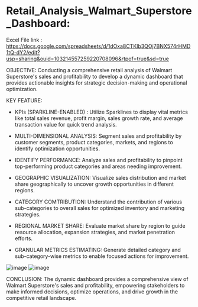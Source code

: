 # Retail_Analysis_Walmart_Superstore_Dashboard:
Excel File link : https://docs.google.com/spreadsheets/d/1dOxa8CTKlb3QOj7BNX574rHMD1tQ-dY2/edit?usp=sharing&ouid=103214557259220708096&rtpof=true&sd=true

OBJECTIVE: Conducting a comprehensive retail analysis of Walmart Superstore's sales and profitability to develop a dynamic dashboard that provides actionable insights for strategic decision-making and operational optimization.

KEY FEATURE:

- KPIs (SPARKLINE-ENABLED) : Utilize Sparklines to display vital metrics like total sales revenue, profit margin, sales growth rate, and average transaction value for quick trend analysis.

- MULTI-DIMENSIONAL ANALYSIS: Segment sales and profitability by customer segments, product categories, markets, and regions to identify optimization opportunities.

- IDENTIFY PERFORMANCE: Analyze sales and profitability to pinpoint top-performing product categories and areas needing improvement.

- GEOGRAPHIC VISUALIZATION: Visualize sales distribution and market share geographically to uncover growth opportunities in different regions.

- CATEGORY COMTRIBUTION: Understand the contribution of various sub-categories to overall sales for optimized inventory and marketing strategies.

- REGIONAL MARKET SHARE: Evaluate market share by region to guide resource allocation, expansion strategies, and market penetration efforts.

- GRANULAR METRICS ESTIMATING: Generate detailed category and sub-category-wise metrics to enable focused actions for improvement.

![image](https://github.com/DA-Atharv/Retail_Analysis_Walmart_Superstore/assets/159448408/a81a16ce-8dad-4046-99c8-bb8cb1cf7277)
![image](https://github.com/DA-Atharv/Retail_Analysis_Walmart_Superstore/assets/159448408/43e7c2d1-7004-4b2f-a7d8-f57aaddf274a)

CONCLUSION: The dynamic dashboard provides a comprehensive view of Walmart Superstore's sales and profitability, empowering stakeholders to make informed decisions, optimize operations, and drive growth in the competitive retail landscape.
